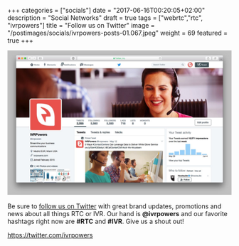 +++
categories = ["socials"]
date = "2017-06-16T00:20:05+02:00"
description = "Social Networks"
draft = true
tags = ["webrtc","rtc", "ivrpowers"]
title = "Follow us on Twitter"
image = "/postimages/socials/ivrpowers-posts-01.067.jpeg"
weight = 69
featured = true
+++

![IVRPowers Twitter](/postimages/socials/ivrpowers-twitter.jpg)

Be sure to [follow us on Twitter](https://twitter.com/ivrpowers) with great brand updates, promotions and news about all things RTC or IVR. Our hand is **@ivrpowers** and our favorite hashtags right now are **#RTC** and **#IVR**.  Give us a shout out!

https://twitter.com/ivrpowers